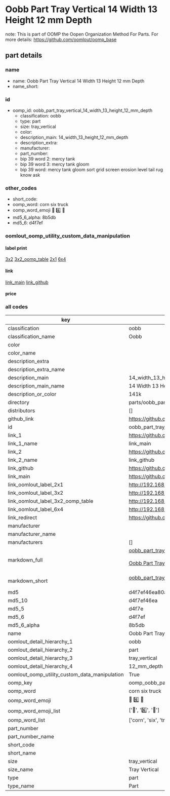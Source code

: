 # Oobb Part Tray Vertical 14 Width 13 Height 12 mm Depth  

note: This is part of OOMP the Oopen Organization Method For Parts. For more details: https://github.com/oomlout/oomp_base

##  part details
  







### name
* name: Oobb Part Tray Vertical 14 Width 13 Height 12 mm Depth
* name_short: 
### id
* oomp_id: oobb_part_tray_vertical_14_width_13_height_12_mm_depth
  * classification: oobb
  * type: part
  * size: tray_vertical
  * color: 
  * description_main: 14_width_13_height_12_mm_depth
  * description_extra: 
  * manufacturer: 
  * part_number: 
  * bip 39 word 2: mercy tank
  * bip 39 word 3: mercy tank gloom
  * bip 39 word: mercy tank gloom sort grid screen erosion level tail rug know ask

### other_codes
* short_code: 
* oomp_word: corn six truck
* oomp_word_emoji :corn: :six: :truck:
* md5_6_alpha: 8b5db
* md5_6: d4f7ef






### oomlout_oomp_utility_custom_data_manipulation
#### label print
[3x2](http://192.168.1.245:1112/?label=oomp%208b5db)
[3x2_oomp_table](http://192.168.1.108:1112/?label=oomp%208b5db)
[2x1](http://192.168.1.242:1112/?label=oomp%208b5db)
[6x4](http://192.168.1.55:1112/?label=oomp%208b5db)    

#### link

[link_main](https://github.com/oomlout/oomlout_oomp_version_1_messy/tree/main/parts/oobb_part_tray_vertical_14_width_13_height_12_mm_depth) [link_github](https://github.com/oomlout/oomlout_oomp_version_1_messy/tree/main/parts/oobb_part_tray_vertical_14_width_13_height_12_mm_depth)                             

#### price







### all codes 
| key | value |  
| --- | --- |  
| classification | oobb |  
| classification_name | Oobb |  
| color |  |  
| color_name |  |  
| description_extra |  |  
| description_extra_name |  |  
| description_main | 14_width_13_height_12_mm_depth |  
| description_main_name | 14 Width 13 Height 12 mm Depth |  
| description_or_color | 141k |  
| directory | parts/oobb_part_tray_vertical_14_width_13_height_12_mm_depth |  
| distributors | [] |  
| github_link | https://github.com/oomlout/oomlout_oomp_part_src/tree/main/parts/oobb_part_tray_vertical_14_width_13_height_12_mm_depth |  
| id | oobb_part_tray_vertical_14_width_13_height_12_mm_depth |  
| link_1 | https://github.com/oomlout/oomlout_oomp_version_1_messy/tree/main/parts/oobb_part_tray_vertical_14_width_13_height_12_mm_depth |  
| link_1_name | link_main |  
| link_2 | https://github.com/oomlout/oomlout_oomp_version_1_messy/tree/main/parts/oobb_part_tray_vertical_14_width_13_height_12_mm_depth |  
| link_2_name | link_github |  
| link_github | https://github.com/oomlout/oomlout_oomp_version_1_messy/tree/main/parts/oobb_part_tray_vertical_14_width_13_height_12_mm_depth |  
| link_main | https://github.com/oomlout/oomlout_oomp_version_1_messy/tree/main/parts/oobb_part_tray_vertical_14_width_13_height_12_mm_depth |  
| link_oomlout_label_2x1 | http://192.168.1.242:1112/?label=oomp%208b5db |  
| link_oomlout_label_3x2 | http://192.168.1.245:1112/?label=oomp%208b5db |  
| link_oomlout_label_3x2_oomp_table | http://192.168.1.108:1112/?label=oomp%208b5db |  
| link_oomlout_label_6x4 | http://192.168.1.55:1112/?label=oomp%208b5db |  
| link_redirect | https://github.com/oomlout/oomlout_oomp_version_1_messy/tree/main/parts/oobb_part_tray_vertical_14_width_13_height_12_mm_depth |  
| manufacturer |  |  
| manufacturer_name |  |  
| manufacturers | [] |  
| markdown_full | [oobb_part_tray_vertical_14_width_13_height_12_mm_depth](none)<br>[](none)<br>[Oobb Part Tray Vertical 14 Width 13 Height 12 Mm Depth](none)<br><br> |  
| markdown_short | [oobb_part_tray_vertical_14_width_13_height_12_mm_depth](none)<br><br> |  
| md5 | d4f7ef46ea80a99706333cf8c6f76c5a |  
| md5_10 | d4f7ef46ea |  
| md5_5 | d4f7e |  
| md5_6 | d4f7ef |  
| md5_6_alpha | 8b5db |  
| name | Oobb Part Tray Vertical 14 Width 13 Height 12 mm Depth |  
| oomlout_detail_hierarchy_1 | oobb |  
| oomlout_detail_hierarchy_2 | part |  
| oomlout_detail_hierarchy_3 | tray_vertical |  
| oomlout_detail_hierarchy_4 | 12_mm_depth |  
| oomlout_oomp_utility_custom_data_manipulation | True |  
| oomp_key | oomp_oobb_part_tray_vertical_14_width_13_height_12_mm_depth |  
| oomp_word | corn six truck |  
| oomp_word_emoji | :corn: :six: :truck: |  
| oomp_word_emoji_list | [':corn:', ':six:', ':truck:'] |  
| oomp_word_list | ['corn', 'six', 'truck'] |  
| part_number |  |  
| part_number_name |  |  
| short_code |  |  
| short_name |  |  
| size | tray_vertical |  
| size_name | Tray Vertical |  
| type | part |  
| type_name | Part |  

